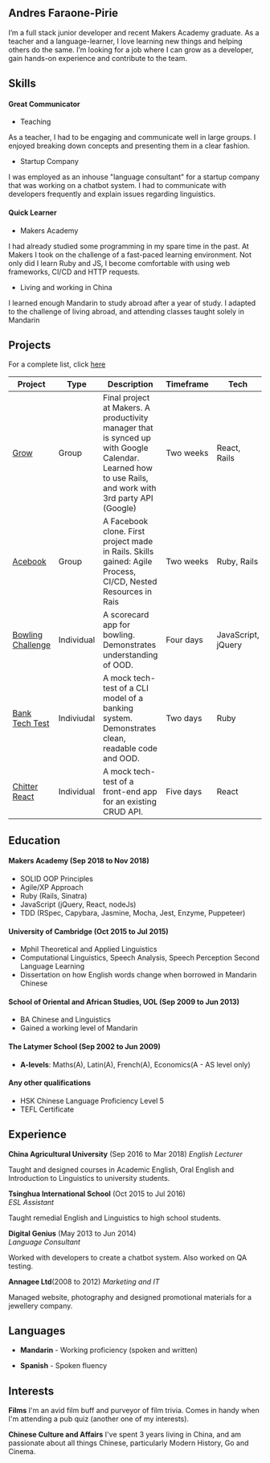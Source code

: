 ## Andres Faraone-Pirie
I’m a full stack junior developer and recent Makers Academy graduate. As a teacher and a language-learner, I love learning new things and helping others do the same. I’m looking for a job where I can grow as a developer, gain hands-on experience and contribute to the team.

## Skills

#### Great Communicator
 - Teaching
 
 As a teacher, I had to be engaging and communicate well in large groups. I enjoyed breaking down concepts and presenting them in a clear fashion.

 - Startup Company

I was employed as an inhouse "language consultant" for a startup company that was working on a chatbot system. I had to communicate with developers frequently and explain issues regarding linguistics.

#### Quick Learner
 - Makers Academy
 
 I had already studied some programming in my spare time in the past. At Makers I took on the challenge of a fast-paced learning environment. Not only did I learn Ruby and JS, I become comfortable with using web frameworks, CI/CD and HTTP requests.

- Living and working in China
 
I learned enough Mandarin to study abroad after a year of study. I adapted to the challenge of living abroad, and attending classes taught solely in Mandarin

## Projects
For a complete list, click [here](https://github.com/afaraone)

| Project | Type | Description | Timeframe | Tech | Testing |
|--|--|---|---|---|---|
| [Grow](https://github.com/afaraone/final-project) | Group | Final project at Makers. A productivity manager that is synced up with Google Calendar. Learned how to use Rails, and work with 3rd party API (Google) | Two weeks | React, Rails | RSpec, Jest, Enzyme |  
| [Acebook](https://github.com/afaraone/acebook-rails-template) | Group | A Facebook clone. First project made in Rails. Skills gained: Agile Process, CI/CD, Nested Resources in Rais | Two weeks | Ruby, Rails | RSpec, Capybara |   
| [Bowling Challenge](https://github.com/afaraone/bowling-challenge) | Individual | A scorecard app for bowling. Demonstrates understanding of OOD. | Four days | JavaScript, jQuery | Jasmine |
| [Bank Tech Test](https://github.com/afaraone/bank-tech) | Indiviudal | A mock tech-test of a CLI model of a banking system. Demonstrates clean, readable code and OOD. | Two days | Ruby | RSpec |
| [Chitter React](https://github.com/afaraone/chitter-tech) | Individual | A mock tech-test of a front-end app for an existing CRUD API. | Five days | React | Jest, Enzyme | 

## Education

#### Makers Academy (Sep 2018 to Nov 2018)

- SOLID OOP Principles
- Agile/XP Approach
- Ruby (Rails, Sinatra)
- JavaScript (jQuery, React, nodeJs)
- TDD (RSpec, Capybara, Jasmine, Mocha, Jest, Enzyme, Puppeteer)

#### University of Cambridge (Oct 2015 to Jul 2015)

- Mphil Theoretical and Applied Linguistics
- Computational Linguistics, Speech Analysis, Speech Perception Second Language Learning
- Dissertation on how English words change when borrowed in Mandarin Chinese

#### School of Oriental and African Studies, UOL (Sep 2009 to Jun 2013)

 - BA Chinese and Linguistics
 - Gained a working level of Mandarin

#### The Latymer School (Sep 2002 to Jun 2009)

 - **A-levels**: Maths(A), Latin(A), French(A), Economics(A - AS level only)

#### Any other qualifications

 - HSK Chinese Language Proficiency Level 5
 - TEFL Certificate

## Experience
**China Agricultural University** (Sep 2016 to Mar 2018)
*English Lecturer*

Taught and designed courses in Academic English, Oral English and Introduction to Linguistics to university students. 

**Tsinghua International School** (Oct 2015 to Jul 2016)    
*ESL Assistant*

Taught remedial English and Linguistics to high school students.

**Digital Genius** (May 2013 to Jun 2014)   
*Language Consultant*  

Worked with developers to create a chatbot system. Also worked on QA testing.

**Annagee Ltd**(2008 to 2012)
*Marketing and IT*

Managed website, photography and designed promotional materials for a jewellery company.

## Languages
 - **Mandarin** - Working proficiency (spoken and written)

 - **Spanish** - Spoken fluency

## Interests
**Films** I'm an avid film buff and purveyor of film trivia. Comes in handy when I'm attending a pub quiz (another one of my interests).

**Chinese Culture and Affairs** I've spent 3 years living in China, and am passionate about all things Chinese, particularly Modern History, Go and Cinema.
